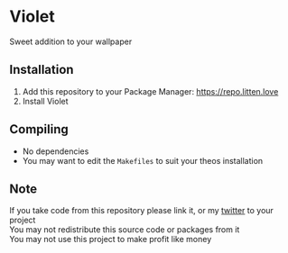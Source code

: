 # Violet
Sweet addition to your wallpaper

## Installation
1. Add this repository to your Package Manager: https://repo.litten.love
2. Install Violet

## Compiling
  - No dependencies
  - You may want to edit the `Makefiles` to suit your theos installation

## Note
If you take code from this repository please link it, or my [twitter](https://twitter.com/Litteeen) to your project  
You may not redistribute this source code or packages from it  
You may not use this project to make profit like money
